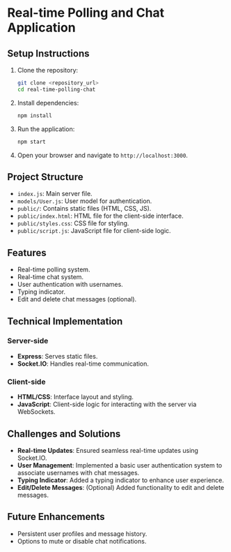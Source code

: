 # Real-time Polling and Chat Application

## Setup Instructions

1. Clone the repository:
    ```bash
    git clone <repository_url>
    cd real-time-polling-chat
    ```

2. Install dependencies:
    ```bash
    npm install
    ```

3. Run the application:
    ```bash
    npm start
    ```

4. Open your browser and navigate to `http://localhost:3000`.

## Project Structure

- `index.js`: Main server file.
- `models/User.js`: User model for authentication.
- `public/`: Contains static files (HTML, CSS, JS).
- `public/index.html`: HTML file for the client-side interface.
- `public/styles.css`: CSS file for styling.
- `public/script.js`: JavaScript file for client-side logic.

## Features

- Real-time polling system.
- Real-time chat system.
- User authentication with usernames.
- Typing indicator.
- Edit and delete chat messages (optional).

## Technical Implementation

### Server-side
- **Express**: Serves static files.
- **Socket.IO**: Handles real-time communication.

### Client-side
- **HTML/CSS**: Interface layout and styling.
- **JavaScript**: Client-side logic for interacting with the server via WebSockets.

## Challenges and Solutions

- **Real-time Updates**: Ensured seamless real-time updates using Socket.IO.
- **User Management**: Implemented a basic user authentication system to associate usernames with chat messages.
- **Typing Indicator**: Added a typing indicator to enhance user experience.
- **Edit/Delete Messages**: (Optional) Added functionality to edit and delete messages.

## Future Enhancements

- Persistent user profiles and message history.
- Options to mute or disable chat notifications.
